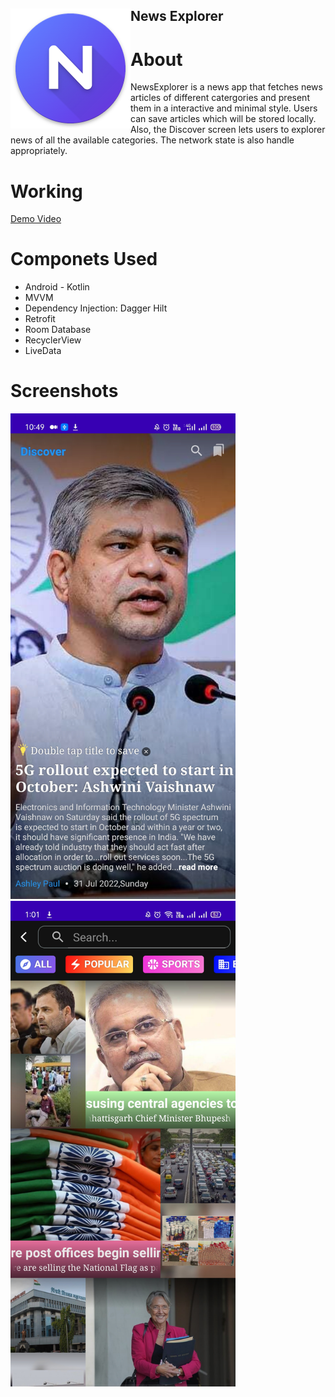 

<div style="clear: both;">
  <div style="float: left; margin-right 1em;"  height="40" width="40">
    <img src="https://github.com/RohanPatil1/NewsExplorer/blob/master/icon.png" alt="">
  </div>
  <div>
    <h2>News Explorer</h2>
  </div>
</div>

# About
NewsExplorer is a news app that fetches news articles of different catergories and present them in a interactive and minimal style. Users can save articles which will be stored locally. Also, the Discover screen lets users to explorer news of all the available categories. The network state is also handle appropriately.  

# Working
[Demo Video](https://youtu.be/FYAJ52PTVHE)

# Componets Used
- Android - Kotlin
- MVVM
- Dependency Injection: Dagger Hilt
- Retrofit
- Room Database
- RecyclerView
- LiveData 

 # Screenshots
<img src="https://github.com/RohanPatil1/NewsExplorer/blob/master/ss1.jpg" width="360" height="777" />
<img src="https://github.com/RohanPatil1/NewsExplorer/blob/master/ss2.jpg" width="360" height="777" />
